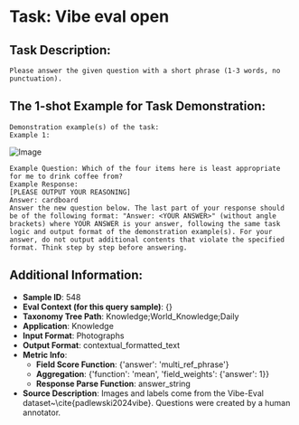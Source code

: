# Task: Vibe eval open

## Task Description:

```
Please answer the given question with a short phrase (1-3 words, no punctuation).
```

## The 1-shot Example for Task Demonstration:

```
Demonstration example(s) of the task:
Example 1:
```

![Image](figure1.png)

```
Example Question: Which of the four items here is least appropriate for me to drink coffee from?
Example Response:
[PLEASE OUTPUT YOUR REASONING]
Answer: cardboard
Answer the new question below. The last part of your response should be of the following format: "Answer: <YOUR ANSWER>" (without angle brackets) where YOUR ANSWER is your answer, following the same task logic and output format of the demonstration example(s). For your answer, do not output additional contents that violate the specified format. Think step by step before answering.
```

## Additional Information:

- **Sample ID**: 548
- **Eval Context (for this query sample)**: {}
- **Taxonomy Tree Path**: Knowledge;World_Knowledge;Daily
- **Application**: Knowledge
- **Input Format**: Photographs
- **Output Format**: contextual_formatted_text
- **Metric Info**:
  - **Field Score Function**: {'answer': 'multi_ref_phrase'}
  - **Aggregation**: {'function': 'mean', 'field_weights': {'answer': 1}}
  - **Response Parse Function**: answer_string
- **Source Description**: Images and labels come from the Vibe-Eval dataset~\cite{padlewski2024vibe}. Questions were created by a human annotator.
